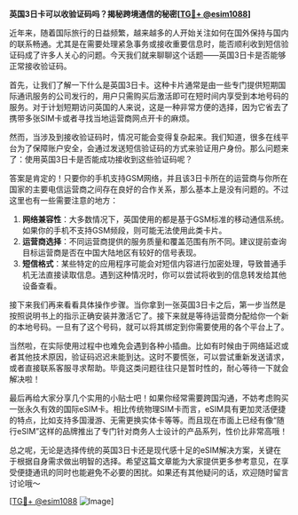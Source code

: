 **英国3日卡可以收验证码吗？揭秘跨境通信的秘密[[TG💪+ @esim1088](https://t.me/s/esim1088)]**

近年来，随着国际旅行的日益频繁，越来越多的人开始关注如何在国外保持与国内的联系畅通。尤其是在需要处理紧急事务或接收重要信息时，能否顺利收到短信验证码成了许多人关心的问题。今天我们就来聊聊这个话题——英国3日卡是否能够正常接收验证码。

首先，让我们了解一下什么是英国3日卡。这种卡片通常是由一些专门提供短期国际通讯服务的公司发行的，用户只需购买后激活即可在短时间内享受到本地号码的服务。对于计划短期访问英国的人来说，这是一种非常方便的选择，因为它省去了携带多张SIM卡或者寻找当地运营商网点开卡的麻烦。

然而，当涉及到接收验证码时，情况可能会变得复杂起来。我们知道，很多在线平台为了保障账户安全，会通过发送短信验证码的方式来验证用户身份。那么问题来了：使用英国3日卡是否能成功接收到这些验证码呢？

答案是肯定的！只要你的手机支持GSM网络，并且该3日卡所在的运营商与你所在国家的主要电信运营商之间存在良好的合作关系，那么基本上是没有问题的。不过这里也有一些需要注意的地方：

1. **网络兼容性**：大多数情况下，英国使用的都是基于GSM标准的移动通信系统。如果你的手机不支持GSM频段，则可能无法使用此类卡片。
2. **运营商选择**：不同运营商提供的服务质量和覆盖范围有所不同。建议提前查询目标运营商是否在中国大陆地区有较好的信号表现。
3. **短信格式**：某些特定的应用程序可能会对短信内容进行加密处理，导致普通手机无法直接读取信息。遇到这种情况时，你可以尝试将收到的信息转发给其他设备查看。

接下来我们再来看看具体操作步骤。当你拿到一张英国3日卡之后，第一步当然是按照说明书上的指示正确安装并激活它了。接下来就是等待运营商分配给你一个新的本地号码。一旦有了这个号码，就可以将其绑定到你需要使用的各个平台上了。

当然啦，在实际使用过程中也难免会遇到各种小插曲。比如有时候由于网络延迟或者其他技术原因，验证码迟迟未能到达。这时不要慌张，可以尝试重新发送请求，或者直接联系客服寻求帮助。毕竟这类问题往往只是暂时性的，耐心等待一下就会解决啦！

最后再给大家分享几个实用的小贴士吧！如果你经常需要跨国沟通，不妨考虑购买一张永久有效的国际eSIM卡。相比传统物理SIM卡而言，eSIM具有更加灵活便捷的特点，比如支持多国漫游、无需更换实体卡等等。而且现在市面上已经有像“随行eSIM”这样的品牌推出了专门针对商务人士设计的产品系列，性价比非常高哦！

总之呢，无论是选择传统的英国3日卡还是现代感十足的eSIM解决方案，关键在于根据自身需求做出明智的选择。希望这篇文章能为大家提供更多参考意见，在享受便捷通讯的同时也能避免不必要的困扰。如果还有其他疑问的话，欢迎随时留言讨论哦～

[[TG💪+ @esim1088](https://t.me/s/esim1088) ![Image](https://i.postimg.cc/4NQfJmqS/Snipaste-2025-05-13-00-14-12.png)]